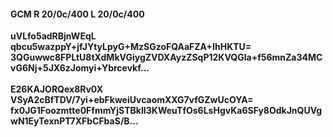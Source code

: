 #### GCM R 20/0c/400 L 20/0c/400
**uVLfo5adRBjnWEqL**<br/>**qbcu5wazppY+jfJYtyLpyG+MzSGzoFQAaFZA+IhHKTU=**<br/>**3QGuwwc8FPLtU8tXdMkVGiygZVDXAyzZSqP12KVQGla+f56mnZa34MCvG6Nj+5JX6zJomyi+Ybrcevkf...**<br/><br/>
**E26KAJORQex8Rv0X**<br/>**VSyA2cBfTDV/7yi+ebFkweiUvcaomXXG7vfGZwUcOYA=**<br/>**fx0JG1Foozmtte0FfmmYjSTBkII3KWeuTfOs6LsHgvKa6SFy8OdkJnQUVgwN1EyTexnPT7XFbCFbaS/B...**